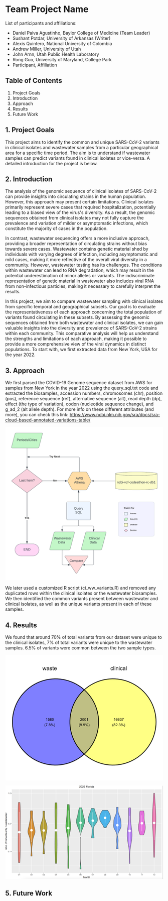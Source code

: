 # Team Project Name

List of participants and affiliations:
- Daniel Paiva Agustinho, Baylor College of Medicine (Team Leader)
- Sushant Potdar, University of Arkansas (Writer)
- Alexis Quintero, National University of Colombia
- Andrew Miller, University of Utah
- John Arnn,  Utah Public Health Laboratory
- Rong Guo, University of Maryland, College Park
- Participant, Affiliation

## Table of Contents
1. Project Goals
2. Introduction
3. Approach
4. Results
5. Future Work

## 1. Project Goals
This project aims to identify the common and unique SARS-CoV-2 variants in clinical isolates and wastewater samples from a particular geographical area for a specific time period. The aim is to understand if wastewater samples can predict variants found in clinical isolates or vice-versa. A detailed introduction for the project is below.

## 2. Introduction
The analysis of the genomic sequence of clinical isolates of SARS-CoV-2 can provide insights into circulating strains in the human population. However, this approach may present certain limitations. Clinical isolates primarily represent severe cases that required hospitalization, potentially leading to a biased view of the virus's diversity. As a result, the genomic sequences obtained from clinical isolates may not fully capture the prevalence and variation of milder or asymptomatic infections, which constitute the majority of cases in the population.

In contrast, wastewater sequencing offers a more inclusive approach, providing a broader representation of circulating strains without bias towards severe cases. Wastewater contains genetic material shed by individuals with varying degrees of infection, including asymptomatic and mild cases, making it more reflective of the overall viral diversity in a community. However, wastewater testing has its challenges. The conditions within wastewater can lead to RNA degradation, which may result in the potential underestimation of minor alleles or variants. The indiscriminate representation of genetic material in wastewater also includes viral RNA from non-infectious particles, making it necessary to carefully interpret the results.

In this project, we aim to compare wastewater sampling with clinical isolates from specific temporal and geographical subsets. Our goal is to evaluate the representativeness of each approach concerning the total population of variants found circulating in these subsets. By assessing the genomic sequences obtained from both wastewater and clinical isolates, we can gain valuable insights into the diversity and prevalence of SARS-CoV-2 strains within each community. This comparative analysis will help us understand the strengths and limitations of each approach, making it possible to provide a more comprehensive view of the viral dynamics in distinct populations. To start with, we first extracted data from New York, USA for the year 2022. 

## 3. Approach
We first parsed the COVID-19 Genome sequence dataset from AWS for samples from New York in the year 2022 using the query_sql.txt code and extracted the biosamples, accession numbers, chromosomes (chr), position (pos), reference sequence (ref), alternative sequence (alt), read depth (dp), effect (the type of variation), codon (nucleotide sequence change), and g_ad_2 (alt allele depth). For more info on these different attributes (and more), you can check this link: https://www.ncbi.nlm.nih.gov/sra/docs/sra-cloud-based-annotated-variations-table/ 

![alt text](https://raw.githubusercontent.com/NCBI-Codeathons/vcf-4-population-genomics-team-agustinho/main/flowchart.png)

We later used a customized R script (ci_ww_variants.R) and removed any duplicated rows within the clinical isolates or the wastewater biosamples. We then identified the common variants present between wastewater and clinical isolates, as well as the unique variants present in each of these samples. 

## 4. Results
We found that around 70% of total variants from our dataset were unique to the clinical isolates, 7% of total variants were unique to the wastewater samples. 6.5% of variants were common between the two sample types.

![alt text](https://raw.githubusercontent.com/NCBI-Codeathons/vcf-4-population-genomics-team-agustinho/main/Variant%20Venn%20Diagram_NY_2022.png)

![alt text](https://raw.githubusercontent.com/NCBI-Codeathons/vcf-4-population-genomics-team-agustinho/main/ww_ratio_florida.png)
## 5. Future Work

